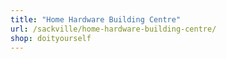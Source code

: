 ```yaml
---
title: "Home Hardware Building Centre"
url: /sackville/home-hardware-building-centre/
shop: doityourself
---
```

